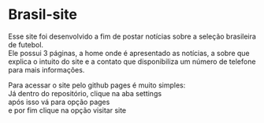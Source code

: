 # Brasil-site
Esse site foi desenvolvido a fim de postar notícias sobre a seleção brasileira de futebol.
<br>
Ele possui 3 páginas, a home onde é apresentado as notícias, a sobre que explica o intuito do site e a contato que disponibiliza um número de telefone para mais informações.

Para acessar o site pelo github pages é muito simples:
<br>
Já dentro do repositório, clique na aba settings
<br>
após isso vá para opção pages
<br>
e por fim clique na opção visitar site
